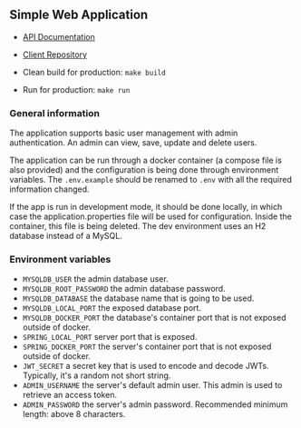 ## Simple Web Application

- [API Documentation]()
- [Client Repository]()


- Clean build for production: `make build`

- Run for production: `make run`

### General information

The application supports basic user management with admin authentication. An admin can view, save, update and delete 
users.

The application can be run through a docker container (a compose file is also provided) and the configuration is being 
done through environment variables. The `.env.example` should be renamed to `.env` with all the required information 
changed.

If the app is run in development mode, it should be done locally, in which case the application.properties file will be
used for configuration. Inside the container, this file is being deleted. The dev environment uses an H2 database 
instead of a MySQL.

### Environment variables
- `MYSQLDB_USER` the admin database user.
- `MYSQLDB_ROOT_PASSWORD` the admin database password.
- `MYSQLDB_DATABASE` the database name that is going to be used.
- `MYSQLDB_LOCAL_PORT` the exposed database port.
- `MYSQLDB_DOCKER_PORT` the database's container port that is not exposed outside of docker.
- `SPRING_LOCAL_PORT` server port that is exposed.
- `SPRING_DOCKER_PORT` the server's container port that is not exposed outside of docker.
- `JWT_SECRET` a secret key that is used to encode and decode JWTs. Typically, it's a random not short string.
- `ADMIN_USERNAME` the server's default admin user. This admin is used to retrieve an access token. 
- `ADMIN_PASSWORD` the server's admin password. Recommended minimum length: above 8 characters.